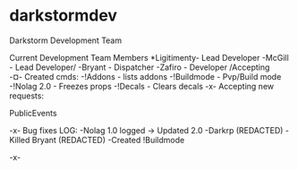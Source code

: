 # darkstormdev
Darkstorm Development Team

Current Development Team Members 
*Ligitimenty- Lead Developer
-McGill - Lead Developer/
-Bryant - Dispatcher
-Zafiro - Developer
/Accepting\
-¤-
Created cmds:
-!Addons - lists addons
-!Buildmode - Pvp/Build mode
-!Nolag 2.0 - Freezes props
-!Decals - Clears decals
-x- 
Accepting new requests:

PublicEvents

-x-
Bug fixes LOG:
-Nolag 1.0 logged -> Updated 2.0
-Darkrp (REDACTED)
-Killed Bryant (REDACTED)
-Created !Buildmode 

-x-
